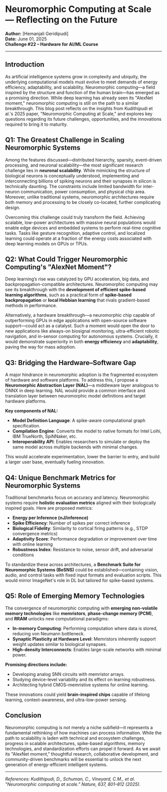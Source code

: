 # Neuromorphic Computing at Scale — Reflecting on the Future

**Author:** [Hemanjali Geridipudi]  
**Date:** June 01, 2025  
**Challenge #22 – Hardware for AI/ML Course**

---

## Introduction

As artificial intelligence systems grow in complexity and ubiquity, the underlying computational models must evolve to meet demands of energy efficiency, adaptability, and scalability. Neuromorphic computing—a field inspired by the structure and function of the human brain—has emerged as a promising direction. While deep learning has already seen its "AlexNet moment," neuromorphic computing is still on the path to a similar breakthrough. This blog post reflects on the insights from Kudithipudi et al.'s 2025 paper, "Neuromorphic Computing at Scale," and explores key questions regarding its future challenges, opportunities, and the innovations required to bring it to maturity.

## Q1: The Greatest Challenge in Scaling Neuromorphic Systems

Among the features discussed—distributed hierarchy, sparsity, event-driven processing, and neuronal scalability—the most significant research challenge lies in **neuronal scalability**. While mimicking the structure of biological neurons is conceptually understood, implementing and interconnecting billions of spiking neurons and their synapses in silicon is technically daunting. The constraints include limited bandwidth for inter-neuron communication, power consumption, and physical chip area. Moreover, unlike traditional systems, neuromorphic architectures require both memory and processing to be closely co-located, further complicating design.

Overcoming this challenge could truly transform the field. Achieving scalable, low-power architectures with massive neural populations would enable edge devices and embedded systems to perform real-time cognitive tasks. Tasks like gesture recognition, adaptive control, and localized learning could operate at a fraction of the energy costs associated with deep learning models on GPUs or TPUs.

## Q2: What Could Trigger Neuromorphic Computing's "AlexNet Moment"?

Deep learning’s rise was catalyzed by GPU acceleration, big data, and backpropagation-compatible architectures. Neuromorphic computing may see its breakthrough with the **development of efficient spike-based learning algorithms**, such as a practical form of **spike-based backpropagation** or **local Hebbian learning** that rivals gradient-based methods in performance.

Alternatively, a hardware breakthrough—a neuromorphic chip capable of outperforming GPUs in edge applications with open-source software support—could act as a catalyst. Such a moment would open the door to new applications like always-on biosignal monitoring, ultra-efficient robotic navigation, and in-sensor computing for autonomous systems. Crucially, it would demonstrate superiority in both **energy efficiency** and **adaptability**, paving the way for mass adoption.

## Q3: Bridging the Hardware–Software Gap

A major hindrance in neuromorphic adoption is the fragmented ecosystem of hardware and software platforms. To address this, I propose a **Neuromorphic Abstraction Layer (NAL)**—a middleware layer analogous to ONNX in deep learning. NAL would provide a common interface and translation layer between neuromorphic model definitions and target hardware platforms.

**Key components of NAL:**  
- **Model Definition Language**: A spike-aware computational graph specification.  
- **Compilation Engine**: Converts the model to native formats for Intel Loihi, IBM TrueNorth, SpiNNaker, etc.  
- **Interoperability API**: Enables researchers to simulate or deploy the same model across multiple backends with minimal changes.

This would accelerate experimentation, lower the barrier to entry, and build a larger user base, eventually fueling innovation.

## Q4: Unique Benchmark Metrics for Neuromorphic Systems

Traditional benchmarks focus on accuracy and latency. Neuromorphic systems require **holistic evaluation metrics** aligned with their biologically inspired goals. Here are proposed metrics:

- **Energy per Inference (nJ/inference)**  
- **Spike Efficiency**: Number of spikes per correct inference  
- **Biological Fidelity**: Similarity to cortical firing patterns (e.g., STDP convergence metrics)  
- **Adaptivity Score**: Performance degradation or improvement over time with online learning  
- **Robustness Index**: Resistance to noise, sensor drift, and adversarial conditions  

To standardize these across architectures, a **Benchmark Suite for Neuromorphic Systems (BeSNS)** could be established—containing vision, audio, and control tasks with fixed input formats and evaluation scripts. This would mirror ImageNet's role in DL but tailored for spike-based systems.

## Q5: Role of Emerging Memory Technologies

The convergence of neuromorphic computing with **emerging non-volatile memory technologies** like **memristors**, **phase-change memory (PCM)**, and **RRAM** unlocks new computational paradigms:

- **In-memory Computing**: Performing computation where data is stored, reducing von Neumann bottleneck.  
- **Synaptic Plasticity at Hardware Level**: Memristors inherently support weight updates similar to biological synapses.  
- **High-density Interconnects**: Enables large-scale networks with minimal power.

**Promising directions include:**  
- Developing analog SNN circuits with memristor arrays.  
- Studying device-level variability and its effect on learning robustness.  
- Architecting hybrid CMOS–memristive systems for online learning.

These innovations could yield **brain-inspired chips** capable of lifelong learning, context-awareness, and ultra-low-power sensing.

## Conclusion

Neuromorphic computing is not merely a niche subfield—it represents a fundamental rethinking of how machines can process information. While the path to scalability is laden with technical and ecosystem challenges, progress in scalable architectures, spike-based algorithms, memory technologies, and standardization efforts can propel it forward. As we await its "AlexNet moment," thoughtful research, collaborative development, and community-driven benchmarks will be essential to unlock the next generation of energy-efficient intelligent systems.

---

*References: Kudithipudi, D., Schuman, C., Vineyard, C.M., et al. "Neuromorphic computing at scale." Nature, 637, 801–812 (2025).*  
